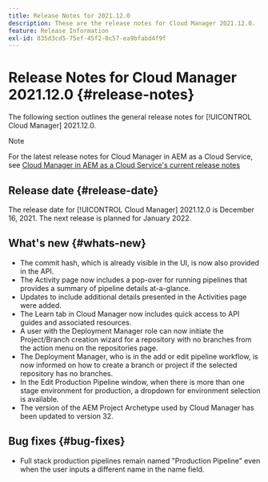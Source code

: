 ```yaml
---
title: Release Notes for 2021.12.0
description: These are the release notes for Cloud Manager 2021.12.0.
feature: Release Information
exl-id: 835d3cd5-75ef-45f2-8c57-ea9bfabd4f9f
---
```

# Release Notes for Cloud Manager 2021.12.0 {#release-notes}

The following section outlines the general release notes for [!UICONTROL Cloud Manager] 2021.12.0.

>[!NOTE]
>
>For the latest release notes for Cloud Manager in AEM as a Cloud Service, see [Cloud Manager in AEM as a Cloud Service's current release notes](https://experienceleague.adobe.com/docs/experience-manager-cloud-service/content/implementing/using-cloud-manager/release-notes-cloud-manager/release-notes-cm-current.html)

## Release date {#release-date}

The release date for [!UICONTROL Cloud Manager] 2021.12.0 is December 16, 2021. The next release is planned for January 2022.

## What's new {#whats-new}

* The commit hash, which is already visible in the UI, is now also provided in the API.
* The Activity page now includes a pop-over for running pipelines that provides a summary of pipeline details at-a-glance.
* Updates to include additional details presented in the Activities page were added.
* The Learn tab in Cloud Manager now includes quick access to API guides and associated resources.
* A user with the Deployment Manager role can now initiate the Project/Branch creation wizard for a repository with no branches from the action menu on the repositories page.
* The Deployment Manager, who is in the add or edit pipeline workflow, is now informed on how to create a branch or project if the selected repository has no branches.
* In the Edit Production Pipeline window, when there is more than one stage environment for production, a dropdown for environment selection is available.
* The version of the AEM Project Archetype used by Cloud Manager has been updated to version 32.

## Bug fixes {#bug-fixes}

* Full stack production pipelines remain named "Production Pipeline" even when the user inputs a different name in the name field.
